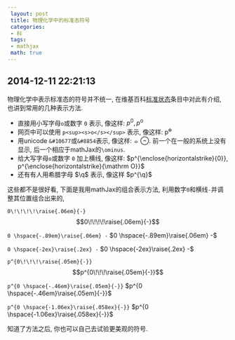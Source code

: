 ```yaml
---
 layout: post
 title: 物理化学中的标准态符号
 categories:
 - 科
 tags:
 - mathjax
 math: true
---
```


## 2014-12-11 22:21:13

物理化学中表示标准态的符号并不统一, 在维基百科[标准状态](http://en.wikipedia.org/wiki/Standard_state)条目中对此有介绍,
也讲到常用的几种表示方法.

- 直接用小写字母`o`或数字 `0` 表示, 像这样: $p^0, p^{\mathrm o}$
- 网页中可以使用 `p<sup><s>o</s></sup>` 表示, 像这样: p<sup><s>o</s></sup>
- 用unicode `&#10677`或`&#8854`表示, 像这样: &#10677; &#8854;. 前一个在一般的系统上没有显示, 后一个相应于mathJax的`\ominus`.
- 给大写字母`o`或数字 `0` 加上横线, 像这样: $p^{\enclose{horizontalstrike}{0}}, p^{\enclose{horizontalstrike}{\mathrm O}}$
- 还有有人用希腊字母 $\q$ 表示, 像这样 $p^{\q}$


这些都不是很好看, 下面是我用mathJax的组合表示方法, 利用数字`0`和横线`-`并调整其位置组合出来的, 

`0\!\!\!\!\raise{.06em}{-}`
$$0\!\!\!\!\raise{.06em}{-}$$

`0 \hspace{-.89em}\raise{.06em} -`
$0 \hspace{-.89em}\raise{.06em} -$

`0 \hspace{-2ex}\raise{.2ex} -`
$0 \hspace{-2ex}\raise{.2ex} -$


`p^{0\!\!\!\raise{.05em}{-}}`
$$p^{0\!\!\!\raise{.05em}{-}}$$

`p^{0 \hspace{-.46em}\raise{.05em}{-}}`
$p^{0 \hspace{-.46em}\raise{.05em}{-}}$

`p^{0 \hspace{-1.06ex}\raise{.058ex}{-}}`
$p^{0 \hspace{-1.06ex}\raise{.058ex}{-}}$

知道了方法之后, 你也可以自己去试验更美观的符号.


